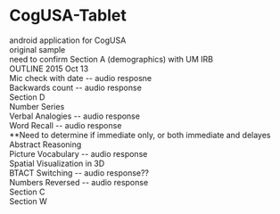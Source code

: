 # CogUSA-Tablet
android application for CogUSA <br/>
original sample <br/>
need to confirm Section A (demographics) with UM IRB <br/>
OUTLINE 2015 Oct 13 <br/>
Mic check with date -- audio resposne <br/>
Backwards count -- audio response <br/>
Section D <br/>
Number Series <br/>
Verbal Analogies -- audio response <br/>
Word Recall -- audio response <br/>
**Need to determine if immediate only, or both immediate and delayes <br/>
Abstract Reasoning <br/>
Picture Vocabulary -- audio response <br/>
Spatial Visualization in 3D <br/>
BTACT Switching -- audio response?? <br/>
Numbers Reversed -- audio response <br/>
Section C <br/>
Section W
